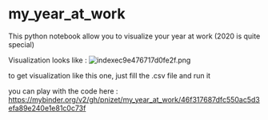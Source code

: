 # my_year_at_work



This python notebook allow you to visualize your year at work (2020 is quite special)

Visualization looks like : ![indexec9e476717d0fe2f.png](https://hostux.pics/images/2020/06/24/indexec9e476717d0fe2f.png)


to get visualization like this one, just fill the .csv file and run it 

you can play with the code here : https://mybinder.org/v2/gh/pnizet/my_year_at_work/46f317687dfc550ac5d3efa89e240e1e81c0c73f
